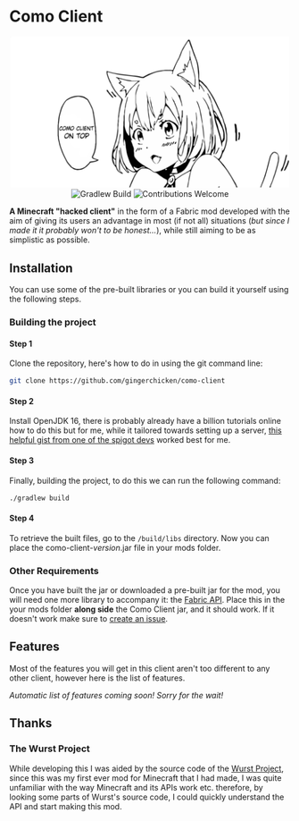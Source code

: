 # Como Client
<p align="center">
    <img src="src/main/resources/assets/como-client/textures/misc/watermark.png" width="500px"/>
    <br>
    <img src="https://github.com/gingerchicken/como-client/actions/workflows/build.yml/badge.svg" alt="Gradlew Build"/>
    <img src="https://img.shields.io/badge/contributions-welcome-brightgreen.svg?style=flat" alt="Contributions Welcome">
</p>

**A Minecraft "hacked client"** in the form of a Fabric mod developed with the aim of giving its users an advantage in most (if not all) situations (*but since I made it it probably won't to be honest...*), while still aiming to be as simplistic as possible.

## Installation
You can use some of the pre-built libraries or you can build it yourself using the following steps.

### Building the project
#### Step 1
Clone the repository, here's how to do in using the git command line:
```bash
git clone https://github.com/gingerchicken/como-client
```

#### Step 2
Install OpenJDK 16, there is probably already have a billion tutorials online how to do this but for me, while it tailored towards setting up a server, [this helpful gist from one of the spigot devs](https://gist.github.com/Proximyst/67615353e2575a71faaff3f7ae9cc2b4) worked best for me.

#### Step 3
Finally, building the project, to do this we can run the following command:
```bash
./gradlew build
```

#### Step 4
To retrieve the built files, go to the `/build/libs` directory. Now you can place the como-client-*version*.jar file in your mods folder.

### Other Requirements
Once you have built the jar or downloaded a pre-built jar for the mod, you will need one more library to accompany it: the [Fabric API](https://www.curseforge.com/minecraft/mc-mods/fabric-api). Place this in the your mods folder **along side** the Como Client jar, and it should work. If it doesn't work make sure to [create an issue](https://github.com/gingerchicken/como-client/issues).

## Features
Most of the features you will get in this client aren't too different to any other client, however here is the list of features.

*Automatic list of features coming soon! Sorry for the wait!*

## Thanks
### The Wurst Project
While developing this I was aided by the source code of the [Wurst Project](https://github.com/Wurst-Imperium/Wurst7), since this was my first ever mod for Minecraft that I had made, I was quite unfamiliar with the way Minecraft and its APIs work etc. therefore, by looking some parts of Wurst's source code, I could quickly understand the API and start making this mod.

